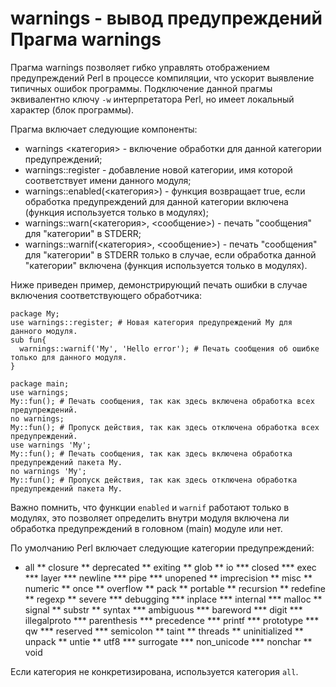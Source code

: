 warnings - вывод предупреждений
Прагма warnings
===============

Прагма warnings позволяет гибко управлять отображением предупреждений Perl в процессе компиляции, что ускорит выявление типичных ошибок программы. Подключение данной прагмы эквивалентно ключу `-w` интерпретатора Perl, но имеет локальный характер (блок программы).

Прагма включает следующие компоненты:

* warnings <категория> - включение обработки для данной категории предупреждений;
* warnings::register - добавление новой категории, имя которой соответствует имени данного модуля;
* warnings::enabled(<категория>) - функция возвращает true, если обработка предупреждений для данной категории включена (функция используется только в модулях);
* warnings::warn(<категория>, <сообщение>) - печать "сообщения" для "категории" в STDERR;
* warnings::warnif(<категория>, <сообщение>) - печать "сообщения" для "категории" в STDERR только в случае, если обработка данной "категории" включена (функция используется только в модулях).

Ниже приведен пример, демонстрирующий печать ошибки в случае включения соответствующего обработчика:

    package My;
    use warnings::register; # Новая категория предупреждений My для данного модуля.
    sub fun{
      warnings::warnif('My', 'Hello error'); # Печать сообщения об ошибке только для данного модуля.
    }
    
    package main;
    use warnings;
    My::fun(); # Печать сообщения, так как здесь включена обработка всех предупреждений.
    no warnings;
    My::fun(); # Пропуск действия, так как здесь отключена обработка всех предупреждений.
    use warnings 'My';
    My::fun(); # Печать сообщения, так как здесь включена обработка предупреждений пакета My.
    no warnings 'My';
    My::fun(); # Пропуск действия, так как здесь отключена обработка предупреждений пакета My.

Важно помнить, что функции `enabled` и `warnif` работают только в модулях, это позволяет определить внутри модуля включена ли обработка предупреждений в головном (main) модуле или нет.

По умолчанию Perl включает следующие категории предупреждений:

* all
** closure
** deprecated
** exiting
** glob
** io
*** closed
*** exec
*** layer
*** newline
*** pipe
*** unopened
** imprecision
** misc
** numeric
** once
** overflow
** pack
** portable
** recursion
** redefine
** regexp
** severe
*** debugging
*** inplace
*** internal
*** malloc
** signal
** substr
** syntax
*** ambiguous
*** bareword
*** digit
*** illegalproto
*** parenthesis
*** precedence
*** printf
*** prototype
*** qw
*** reserved
*** semicolon
** taint
** threads
** uninitialized
** unpack
** untie
** utf8
*** surrogate
*** non_unicode
*** nonchar
** void

Если категория не конкретизирована, используется категория `all`.
